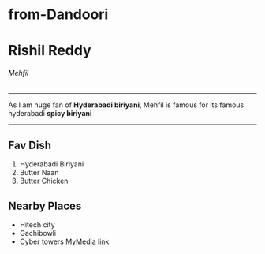 # from-Dandoori
# Rishil Reddy
###### Mehfil
_________________________
As I am huge fan of **Hyderabadi biriyani**, Mehfil is famous for its famous hyderabadi **spicy biriyani**
_________
## Fav Dish
1. Hyderabadi Biriyani
2. Butter Naan
3. Butter Chicken
## Nearby Places
* Hitech city
* Gachibowli
* Cyber towers
[MyMedia link](https://github.com/Rishil-NW/from-Dandoori/blob/19660d5d66cf774d8857a3580e28cad614136cb9/MyMedia.md)